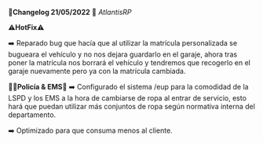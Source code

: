 🔴**Changelog 21/05/2022** 🔴 *AtlantisRP*


⚠️**HotFix**⚠️

➡️ Reparado bug que hacía que al utilizar la matrícula personalizada se bugueara el vehículo y no nos dejara guardarlo en el garaje, ahora tras poner la matrícula nos borrará el vehículo y tendremos que recogerlo en el garaje nuevamente pero ya con la matrícula cambiada.


👩‍⚕️**Policía & EMS**👮
➡️ Configurado el sistema /eup para la comodidad de la LSPD y los EMS a la hora de cambiarse de ropa al entrar de servicio, esto hará que puedan utilizar más conjuntos de ropa según normativa interna del departamento.

➡️ Optimizado para que consuma menos al cliente.
